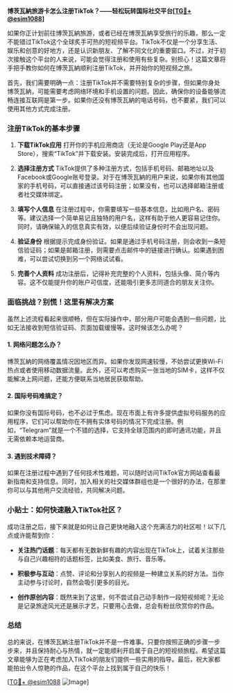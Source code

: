 **博茨瓦納旅游卡怎么注册TikTok？——轻松玩转国际社交平台[[TG💪+ @esim1088](https://t.me/s/esim1088)]**

如果你正计划前往博茨瓦納旅游，或者已经在博茨瓦納享受旅行的乐趣，那么一定不能错过TikTok这个全球炙手可热的短视频平台。TikTok不仅是一个分享生活、娱乐和创意的好地方，还是认识新朋友、了解不同文化的重要窗口。不过，对于初次接触这个平台的人来说，可能会觉得注册和使用有些复杂。别担心！这篇文章将手把手教你如何在博茨瓦納顺利注册TikTok，并开始你的短视频之旅。

首先，我们需要明确一点：注册TikTok并不需要特别复杂的步骤，但如果你身处博茨瓦納，可能需要考虑网络环境和手机设置的问题。因此，确保你的设备能够流畅连接互联网是第一步。如果你还没有博茨瓦納的电话号码，也不要紧，我们可以使用其他方式完成注册。

### 注册TikTok的基本步骤

1. **下载TikTok应用**
   打开你的手机应用商店（无论是Google Play还是App Store），搜索“TikTok”并下载安装。安装完成后，打开应用程序。

2. **选择注册方式**
   TikTok提供了多种注册方式，包括手机号码、邮箱地址以及Facebook或Google账号登录。对于在博茨瓦納的用户来说，如果你有其他国家的手机号码，可以直接通过该号码注册；如果没有，也可以选择邮箱注册或者社交媒体绑定。

3. **填写个人信息**
   在注册过程中，你需要填写一些基本信息，比如用户名、密码等。建议选择一个简单易记且独特的用户名，这样有助于他人更容易记住你。同时，请确保输入的信息真实有效，以便后续验证身份时不会出现问题。

4. **验证身份**
   根据提示完成身份验证。如果是通过手机号码注册，则会收到一条短信验证码；如果是邮箱注册，则需要点击邮件中的链接进行确认。如果遇到困难，可以尝试切换到另一个网络试试看。

5. **完善个人资料**
   成功注册后，记得补充完整的个人资料，包括头像、简介等内容。这不仅能提升你的账户可信度，还能吸引更多志同道合的朋友关注你。

### 面临挑战？别慌！这里有解决方案

虽然上述流程看起来很顺畅，但在实际操作中，部分用户可能会遇到一些问题，比如无法接收到短信验证码、页面加载缓慢等。这时候该怎么办呢？

#### 1. 网络问题怎么办？
博茨瓦納的网络覆盖情况因地区而异。如果你发现网速较慢，不妨尝试更换Wi-Fi热点或者使用移动数据流量。此外，还可以考虑购买一张当地的SIM卡，这样不仅能解决上网问题，还能方便联系当地居民获取帮助。

#### 2. 国际号码难搞定？
如果你没有国际号码，也不必过于焦虑。现在市面上有许多提供虚拟号码服务的应用程序，它们可以帮助你在不拥有实体号码的情况下完成注册。例如，“Telegram”就是一个不错的选择，它支持全球范围内的即时通讯功能，并且无需依赖本地运营商。

#### 3. 遇到技术障碍？
如果在注册过程中遇到了任何技术性难题，可以随时访问TikTok官方网站查看最新指南和支持信息。同时，加入相关的社交媒体群组也是一个很好的办法，在那里你可以与其他用户交流经验，共同解决问题。

### 小贴士：如何快速融入TikTok社区？

成功注册之后，接下来就是如何让自己更快地融入这个充满活力的社区啦！以下几点或许能帮到你：

- **关注热门话题**：每天都有无数新鲜有趣的内容出现在TikTok上，试着关注那些与自己兴趣相符的话题标签，比如美食、旅行、音乐等。
  
- **积极参与互动**：点赞、评论和分享别人的视频是一种建立关系的好方法。当你主动参与讨论时，自然会吸引更多的目光。
  
- **创作原创内容**：既然来到了这里，何不尝试自己动手制作一段短视频呢？无论是记录旅途风光还是展示才艺，只要用心去做，总会有粉丝欣赏你的作品。

### 总结

总的来说，在博茨瓦納注册TikTok并不是一件难事。只要你按照正确的步骤一步步来，并且保持耐心与热情，就一定能顺利开启属于自己的短视频旅程。希望这篇文章能够为正在考虑加入TikTok的朋友们提供一些实用的指导。最后，祝大家都能拍出令人惊艳的作品，在这个平台上找到属于自己的快乐！

[[TG💪+ @esim1088](https://t.me/s/esim1088) ![Image](https://i.postimg.cc/4NQfJmqS/Snipaste-2025-05-13-00-14-12.png)]